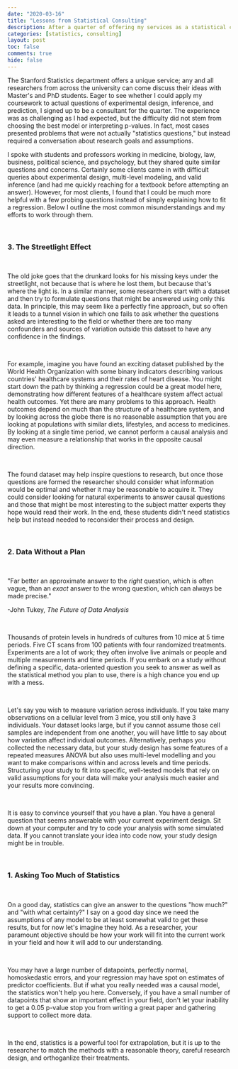 ```yaml
---
date: "2020-03-16"
title: "Lessons from Statistical Consulting"
description: After a quarter of offering my services as a statistical consultant to researchers around Stanford, I began to see patterns I didn't expect.
categories: [statistics, consulting]
layout: post
toc: false
comments: true
hide: false
---
```


The Stanford Statistics department offers a unique service; any and all researchers from across the university can come discuss their ideas with Master's and PhD students. Eager to see whether I could apply my coursework to actual questions of experimental design, inference, and prediction, I signed up to be a consultant for the quarter. The experience was as challenging as I had expected, but the difficulty did not stem from choosing the best model or interpreting p-values. In fact, most cases presented problems that were not actually "statistics questions," but instead required a conversation about research goals and assumptions.

I spoke with students and professors working in medicine, biology, law, business, political science, and psychology, but they shared quite similar questions and concerns. Certainly some clients came in with difficult queries about experimental design, multi-level modeling, and valid inference (and had me quickly reaching for a textbook before attempting an answer). However, for most clients, I found that I could be much more helpful with a few probing questions instead of simply explaining how to fit a regression. Below I outline the most common misunderstandings and my efforts to work through them.

&nbsp;&nbsp;
### 3. The Streetlight Effect
&nbsp;

The old joke goes that the drunkard looks for his missing keys under the streetlight, not because that is where he lost them, but because that's where the light is. In a similar manner, some researchers start with a dataset and then try to formulate questions that might be answered using only this data. In principle, this may seem like a perfectly fine approach, but so often it leads to a tunnel vision in which one fails to ask whether the questions asked are interesting to the field or whether there are too many confounders and sources of variation outside this dataset to have any confidence in the findings.

&nbsp;

For example, imagine you have found an exciting dataset published by the World Health Organization with some binary indicators describing various countries' healthcare systems and their rates of heart disease. You might start down the path by thinking a regression could be a great model here, demonstrating how different features of a healthcare system affect actual health outcomes. Yet there are many problems to this  approach. Health outcomes depend on much than the structure of a healthcare system, and by looking across the globe there is no reasonable assumption that you are looking at populations with similar diets, lifestyles, and access to medicines. By looking at a single time period, we cannot perform a causal analysis and may even measure a relationship that works in the opposite causal direction.

&nbsp;

The found dataset may help inspire questions to research, but once those questions are formed the researcher should consider what information would be optimal and whether it may be reasonable to acquire it. They could consider looking for natural experiments to answer causal questions and those that might be most interesting to the subject matter experts they hope would read their work. In the end, these students didn't need statistics help but instead needed to reconsider their process and design.

&nbsp;&nbsp;

### 2. Data Without a Plan
&nbsp;

"Far better an approximate answer to the *right* question, which is often vague, than an *exact* answer to the wrong question, which can always be made precise."

-John Tukey, *The Future of Data Analysis*

&nbsp;

Thousands of protein levels in hundreds of cultures from 10 mice at 5 time periods. Five CT scans from 100 patients with four randomized treatments. Experiments are a lot of work; they often involve live animals or people and multiple measurements and time periods. If you embark on a study without defining a specific, data-oriented question you seek to answer as well as the statistical method you plan to use, there is a high chance you end up with a mess.

&nbsp;

Let's say you wish to measure variation across individuals. If you take many observations on a cellular level from 3 mice, you still only have 3 individuals. Your dataset looks large, but if you cannot assume those cell samples are independent from one another, you will have little to say about how variation affect individual outcomes. Alternatively, perhaps you collected the necessary data, but your study design has some features of a repeated measures ANOVA but also uses multi-level modelling and you want to make comparisons within and across levels and time periods. Structuring your study to fit into specific, well-tested models that rely on valid assumptions for your data will make your analysis much easier and your results more convincing.

&nbsp;

It is easy to convince yourself that you have a plan. You have a general question that seems answerable with your current experiment design. Sit down at your computer and try to code your analysis with some simulated data. If you cannot translate your idea into code now, your study design might be in trouble.

&nbsp;&nbsp;

### 1. Asking Too Much of Statistics

&nbsp;

On a good day, statistics can give an answer to the questions "how much?" and "with what certainty?" I say on a good day since we need the assumptions of any model to be at least somewhat valid to get these results, but for now let's imagine they hold. As a researcher, your paramount objective should be how your work will fit into the current work in your field and how it will add to our understanding.

&nbsp;

You may have a large number of datapoints, perfectly normal, homoskedastic errors, and your regression may have spot on estimates of predictor coefficients. But if what you really needed was a causal model, the statistics won't help you here. Conversely, if you have a small number of datapoints that show an important effect in your field, don't let your inability to get a 0.05 p-value stop you from writing a great paper and gathering support to collect more data.

&nbsp;

In the end, statistics is a powerful tool for extrapolation, but it is up to the researcher to match the methods with a reasonable theory, careful research design, and orthoganlize their treatments.
